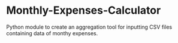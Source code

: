 # Monthly-Expenses-Calculator
Python module to create an aggregation tool for inputting CSV files containing data of monthy expenses. 
